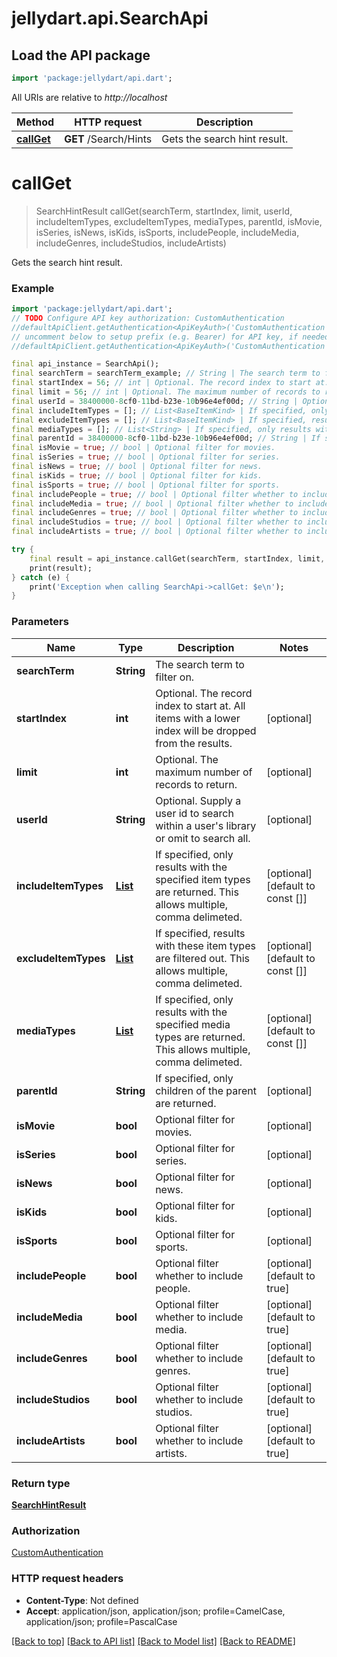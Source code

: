 # jellydart.api.SearchApi

## Load the API package
```dart
import 'package:jellydart/api.dart';
```

All URIs are relative to *http://localhost*

Method | HTTP request | Description
------------- | ------------- | -------------
[**callGet**](SearchApi.md#callget) | **GET** /Search/Hints | Gets the search hint result.


# **callGet**
> SearchHintResult callGet(searchTerm, startIndex, limit, userId, includeItemTypes, excludeItemTypes, mediaTypes, parentId, isMovie, isSeries, isNews, isKids, isSports, includePeople, includeMedia, includeGenres, includeStudios, includeArtists)

Gets the search hint result.

### Example
```dart
import 'package:jellydart/api.dart';
// TODO Configure API key authorization: CustomAuthentication
//defaultApiClient.getAuthentication<ApiKeyAuth>('CustomAuthentication').apiKey = 'YOUR_API_KEY';
// uncomment below to setup prefix (e.g. Bearer) for API key, if needed
//defaultApiClient.getAuthentication<ApiKeyAuth>('CustomAuthentication').apiKeyPrefix = 'Bearer';

final api_instance = SearchApi();
final searchTerm = searchTerm_example; // String | The search term to filter on.
final startIndex = 56; // int | Optional. The record index to start at. All items with a lower index will be dropped from the results.
final limit = 56; // int | Optional. The maximum number of records to return.
final userId = 38400000-8cf0-11bd-b23e-10b96e4ef00d; // String | Optional. Supply a user id to search within a user's library or omit to search all.
final includeItemTypes = []; // List<BaseItemKind> | If specified, only results with the specified item types are returned. This allows multiple, comma delimeted.
final excludeItemTypes = []; // List<BaseItemKind> | If specified, results with these item types are filtered out. This allows multiple, comma delimeted.
final mediaTypes = []; // List<String> | If specified, only results with the specified media types are returned. This allows multiple, comma delimeted.
final parentId = 38400000-8cf0-11bd-b23e-10b96e4ef00d; // String | If specified, only children of the parent are returned.
final isMovie = true; // bool | Optional filter for movies.
final isSeries = true; // bool | Optional filter for series.
final isNews = true; // bool | Optional filter for news.
final isKids = true; // bool | Optional filter for kids.
final isSports = true; // bool | Optional filter for sports.
final includePeople = true; // bool | Optional filter whether to include people.
final includeMedia = true; // bool | Optional filter whether to include media.
final includeGenres = true; // bool | Optional filter whether to include genres.
final includeStudios = true; // bool | Optional filter whether to include studios.
final includeArtists = true; // bool | Optional filter whether to include artists.

try {
    final result = api_instance.callGet(searchTerm, startIndex, limit, userId, includeItemTypes, excludeItemTypes, mediaTypes, parentId, isMovie, isSeries, isNews, isKids, isSports, includePeople, includeMedia, includeGenres, includeStudios, includeArtists);
    print(result);
} catch (e) {
    print('Exception when calling SearchApi->callGet: $e\n');
}
```

### Parameters

Name | Type | Description  | Notes
------------- | ------------- | ------------- | -------------
 **searchTerm** | **String**| The search term to filter on. | 
 **startIndex** | **int**| Optional. The record index to start at. All items with a lower index will be dropped from the results. | [optional] 
 **limit** | **int**| Optional. The maximum number of records to return. | [optional] 
 **userId** | **String**| Optional. Supply a user id to search within a user's library or omit to search all. | [optional] 
 **includeItemTypes** | [**List<BaseItemKind>**](BaseItemKind.md)| If specified, only results with the specified item types are returned. This allows multiple, comma delimeted. | [optional] [default to const []]
 **excludeItemTypes** | [**List<BaseItemKind>**](BaseItemKind.md)| If specified, results with these item types are filtered out. This allows multiple, comma delimeted. | [optional] [default to const []]
 **mediaTypes** | [**List<String>**](String.md)| If specified, only results with the specified media types are returned. This allows multiple, comma delimeted. | [optional] [default to const []]
 **parentId** | **String**| If specified, only children of the parent are returned. | [optional] 
 **isMovie** | **bool**| Optional filter for movies. | [optional] 
 **isSeries** | **bool**| Optional filter for series. | [optional] 
 **isNews** | **bool**| Optional filter for news. | [optional] 
 **isKids** | **bool**| Optional filter for kids. | [optional] 
 **isSports** | **bool**| Optional filter for sports. | [optional] 
 **includePeople** | **bool**| Optional filter whether to include people. | [optional] [default to true]
 **includeMedia** | **bool**| Optional filter whether to include media. | [optional] [default to true]
 **includeGenres** | **bool**| Optional filter whether to include genres. | [optional] [default to true]
 **includeStudios** | **bool**| Optional filter whether to include studios. | [optional] [default to true]
 **includeArtists** | **bool**| Optional filter whether to include artists. | [optional] [default to true]

### Return type

[**SearchHintResult**](SearchHintResult.md)

### Authorization

[CustomAuthentication](../README.md#CustomAuthentication)

### HTTP request headers

 - **Content-Type**: Not defined
 - **Accept**: application/json, application/json; profile=CamelCase, application/json; profile=PascalCase

[[Back to top]](#) [[Back to API list]](../README.md#documentation-for-api-endpoints) [[Back to Model list]](../README.md#documentation-for-models) [[Back to README]](../README.md)

